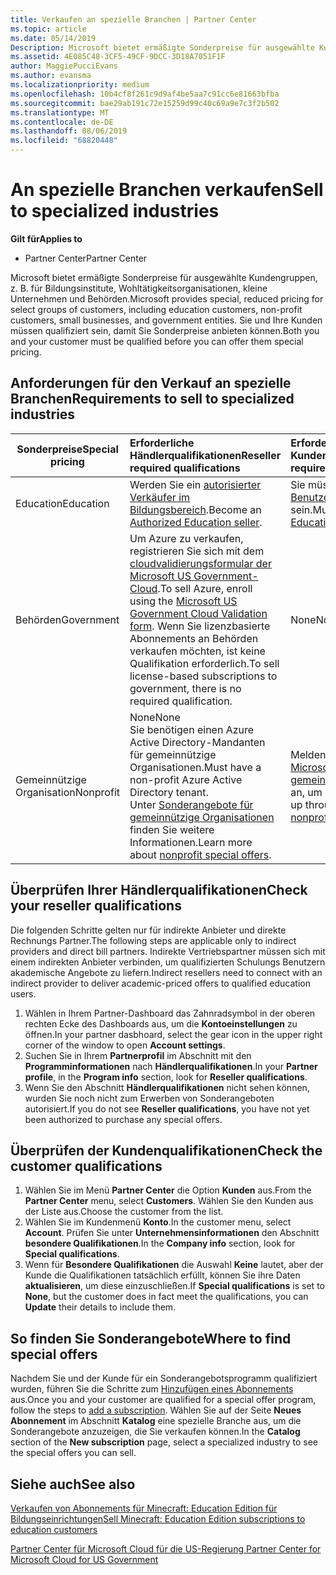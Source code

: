 ```yaml
---
title: Verkaufen an spezielle Branchen | Partner Center
ms.topic: article
ms.date: 05/14/2019
Description: Microsoft bietet ermäßigte Sonderpreise für ausgewählte Kundengruppen, z. B. für Bildungsinstitute, Wohltätigkeitsorganisationen, kleine Unternehmen und Behörden.
ms.assetid: 4E085C48-3CF5-49CF-9DCC-3D18A7051F1F
author: MaggiePucciEvans
ms.author: evansma
ms.localizationpriority: medium
ms.openlocfilehash: 10b4cf8f261c9d9af4be5aa7c91cc6e81663bfba
ms.sourcegitcommit: bae29ab191c72e15259d99c40c69a9e7c3f2b502
ms.translationtype: MT
ms.contentlocale: de-DE
ms.lasthandoff: 08/06/2019
ms.locfileid: "68820448"
---
```

# <a name="sell-to-specialized-industries"></a><span data-ttu-id="ebfd9-103">An spezielle Branchen verkaufen</span><span class="sxs-lookup"><span data-stu-id="ebfd9-103">Sell to specialized industries</span></span>

<span data-ttu-id="ebfd9-104">**Gilt für**</span><span class="sxs-lookup"><span data-stu-id="ebfd9-104">**Applies to**</span></span>

-  <span data-ttu-id="ebfd9-105">Partner Center</span><span class="sxs-lookup"><span data-stu-id="ebfd9-105">Partner Center</span></span>

<span data-ttu-id="ebfd9-106">Microsoft bietet ermäßigte Sonderpreise für ausgewählte Kundengruppen, z. B. für Bildungsinstitute, Wohltätigkeitsorganisationen, kleine Unternehmen und Behörden.</span><span class="sxs-lookup"><span data-stu-id="ebfd9-106">Microsoft provides special, reduced pricing for select groups of customers, including education customers, non-profit customers, small businesses, and government entities.</span></span> <span data-ttu-id="ebfd9-107">Sie und Ihre Kunden müssen qualifiziert sein, damit Sie Sonderpreise anbieten können.</span><span class="sxs-lookup"><span data-stu-id="ebfd9-107">Both you and your customer must be qualified before you can offer them special pricing.</span></span> 

## <a name="requirements-to-sell-to-specialized-industries"></a><span data-ttu-id="ebfd9-108">Anforderungen für den Verkauf an spezielle Branchen</span><span class="sxs-lookup"><span data-stu-id="ebfd9-108">Requirements to sell to specialized industries</span></span>

|<span data-ttu-id="ebfd9-109">**Sonderpreise**</span><span class="sxs-lookup"><span data-stu-id="ebfd9-109">**Special pricing**</span></span>   |<span data-ttu-id="ebfd9-110">**Erforderliche Händlerqualifikationen**</span><span class="sxs-lookup"><span data-stu-id="ebfd9-110">**Reseller required qualifications**</span></span>   |<span data-ttu-id="ebfd9-111">**Erforderliche Kundenqualifikationen**</span><span class="sxs-lookup"><span data-stu-id="ebfd9-111">**Customer required qualifications**</span></span>   |
|----------------------------|:---------------------------------|:------------------------------------------|
|<span data-ttu-id="ebfd9-112">Education</span><span class="sxs-lookup"><span data-stu-id="ebfd9-112">Education</span></span>   |<span data-ttu-id="ebfd9-113">Werden Sie ein [autorisierter Verkäufer im Bildungsbereich](https://www.mepn.com).</span><span class="sxs-lookup"><span data-stu-id="ebfd9-113">Become an [Authorized Education seller](https://www.mepn.com).</span></span>   | <span data-ttu-id="ebfd9-114">Sie müssen ein [qualifizierter Benutzer von Bildungsangeboten](https://www.microsoftvolumelicensing.com/DocumentSearch.aspx?Mode=3&DocumentTypeId=7) sein.</span><span class="sxs-lookup"><span data-stu-id="ebfd9-114">Must be a [Qualified Education User](https://www.microsoftvolumelicensing.com/DocumentSearch.aspx?Mode=3&DocumentTypeId=7).</span></span>   |
|<span data-ttu-id="ebfd9-115">Behörden</span><span class="sxs-lookup"><span data-stu-id="ebfd9-115">Government</span></span>   |<span data-ttu-id="ebfd9-116">Um Azure zu verkaufen, registrieren Sie sich mit dem [cloudvalidierungsformular der Microsoft US Government-Cloud](https://azuregov.microsoft.com/csp).</span><span class="sxs-lookup"><span data-stu-id="ebfd9-116">To sell Azure, enroll using the [Microsoft US Government Cloud Validation form](https://azuregov.microsoft.com/csp).</span></span> <span data-ttu-id="ebfd9-117">Wenn Sie lizenzbasierte Abonnements an Behörden verkaufen möchten, ist keine Qualifikation erforderlich.</span><span class="sxs-lookup"><span data-stu-id="ebfd9-117">To sell license-based subscriptions to government, there is no required qualification.</span></span>|   <span data-ttu-id="ebfd9-118">None</span><span class="sxs-lookup"><span data-stu-id="ebfd9-118">None</span></span>|
|<span data-ttu-id="ebfd9-119">Gemeinnützige Organisation</span><span class="sxs-lookup"><span data-stu-id="ebfd9-119">Nonprofit</span></span>  |<span data-ttu-id="ebfd9-120">None</span><span class="sxs-lookup"><span data-stu-id="ebfd9-120">None</span></span><br><span data-ttu-id="ebfd9-121">Sie benötigen einen Azure Active Directory-Mandanten für gemeinnützige Organisationen.</span><span class="sxs-lookup"><span data-stu-id="ebfd9-121">Must have a non-profit Azure Active Directory tenant.</span></span><br><span data-ttu-id="ebfd9-122">Unter [Sonderangebote für gemeinnützige Organisationen](https://assetsprod.microsoft.com/mpn/nonprofit-skus-in-csp-faq.pdf) finden Sie weitere Informationen.</span><span class="sxs-lookup"><span data-stu-id="ebfd9-122">Learn more about [nonprofit special offers](https://assetsprod.microsoft.com/mpn/nonprofit-skus-in-csp-faq.pdf).</span></span>   |<span data-ttu-id="ebfd9-123">Melden Sie sich über das [Microsoft-Programm für gemeinnützige Organisationen](https://nonprofit.microsoft.com/#/register) an, um sich zu qualifizieren.</span><span class="sxs-lookup"><span data-stu-id="ebfd9-123">Sign up through the [Microsoft nonprofit program](https://nonprofit.microsoft.com/#/register) to be eligible.</span></span>   |


## <a name="check-your-reseller-qualifications"></a><span data-ttu-id="ebfd9-124">Überprüfen Ihrer Händlerqualifikationen</span><span class="sxs-lookup"><span data-stu-id="ebfd9-124">Check your reseller qualifications</span></span>

<span data-ttu-id="ebfd9-125">Die folgenden Schritte gelten nur für indirekte Anbieter und direkte Rechnungs Partner.</span><span class="sxs-lookup"><span data-stu-id="ebfd9-125">The following steps are applicable only to indirect providers and direct bill partners.</span></span> <span data-ttu-id="ebfd9-126">Indirekte Vertriebspartner müssen sich mit einem indirekten Anbieter verbinden, um qualifizierten Schulungs Benutzern akademische Angebote zu liefern.</span><span class="sxs-lookup"><span data-stu-id="ebfd9-126">Indirect resellers need to connect with an indirect provider to deliver academic-priced offers to qualified education users.</span></span> 

1.  <span data-ttu-id="ebfd9-127">Wählen in Ihrem Partner-Dashboard das Zahnradsymbol in der oberen rechten Ecke des Dashboards aus, um die **Kontoeinstellungen** zu öffnen.</span><span class="sxs-lookup"><span data-stu-id="ebfd9-127">In your partner dasbhoard, select the gear icon in the upper right corner of the window to open **Account settings**.</span></span>
2.  <span data-ttu-id="ebfd9-128">Suchen Sie in Ihrem **Partnerprofil** im Abschnitt mit den **Programminformationen** nach **Händlerqualifikationen**.</span><span class="sxs-lookup"><span data-stu-id="ebfd9-128">In your **Partner profile**, in the **Program info** section, look for **Reseller qualifications**.</span></span>
3.  <span data-ttu-id="ebfd9-129">Wenn Sie den Abschnitt **Händlerqualifikationen** nicht sehen können, wurden Sie noch nicht zum Erwerben von Sonderangeboten autorisiert.</span><span class="sxs-lookup"><span data-stu-id="ebfd9-129">If you do not see **Reseller qualifications**, you have not yet been authorized to purchase any special offers.</span></span>

## <a name="check-the-customer-qualifications"></a><span data-ttu-id="ebfd9-130">Überprüfen der Kundenqualifikationen</span><span class="sxs-lookup"><span data-stu-id="ebfd9-130">Check the customer qualifications</span></span>

1.  <span data-ttu-id="ebfd9-131">Wählen Sie im Menü **Partner Center** die Option **Kunden** aus.</span><span class="sxs-lookup"><span data-stu-id="ebfd9-131">From the **Partner Center** menu, select **Customers**.</span></span> <span data-ttu-id="ebfd9-132">Wählen Sie den Kunden aus der Liste aus.</span><span class="sxs-lookup"><span data-stu-id="ebfd9-132">Choose the customer from the list.</span></span>
2.  <span data-ttu-id="ebfd9-133">Wählen Sie im Kundenmenü **Konto**.</span><span class="sxs-lookup"><span data-stu-id="ebfd9-133">In the customer menu, select **Account**.</span></span> <span data-ttu-id="ebfd9-134">Prüfen Sie unter **Unternehmensinformationen** den Abschnitt **besondere Qualifikationen**.</span><span class="sxs-lookup"><span data-stu-id="ebfd9-134">In the **Company info** section, look for **Special qualifications**.</span></span>
3.  <span data-ttu-id="ebfd9-135">Wenn für **Besondere Qualifikationen** die Auswahl **Keine** lautet, aber der Kunde die Qualifikationen tatsächlich erfüllt, können Sie ihre Daten **aktualisieren**, um diese einzuschließen.</span><span class="sxs-lookup"><span data-stu-id="ebfd9-135">If **Special qualifications** is set to **None**, but the customer does in fact meet the qualifications, you can **Update** their details to include them.</span></span>

## <a name="where-to-find-special-offers"></a><span data-ttu-id="ebfd9-136">So finden Sie Sonderangebote</span><span class="sxs-lookup"><span data-stu-id="ebfd9-136">Where to find special offers</span></span>

<span data-ttu-id="ebfd9-137">Nachdem Sie und der Kunde für ein Sonderangebotsprogramm qualifiziert wurden, führen Sie die Schritte zum [Hinzufügen eines Abonnements](create-a-new-subscription.md) aus.</span><span class="sxs-lookup"><span data-stu-id="ebfd9-137">Once you and your customer are qualified for a special offer program, follow the steps to [add a subscription](create-a-new-subscription.md).</span></span> <span data-ttu-id="ebfd9-138">Wählen Sie auf der Seite **Neues Abonnement** im Abschnitt **Katalog** eine spezielle Branche aus, um die Sonderangebote anzuzeigen, die Sie verkaufen können.</span><span class="sxs-lookup"><span data-stu-id="ebfd9-138">In the **Catalog** section of the **New subscription** page, select a specialized industry to see the special offers you can sell.</span></span>

## <a name="see-also"></a><span data-ttu-id="ebfd9-139">Siehe auch</span><span class="sxs-lookup"><span data-stu-id="ebfd9-139">See also</span></span>

[<span data-ttu-id="ebfd9-140">Verkaufen von Abonnements für Minecraft: Education Edition für Bildungseinrichtungen</span><span class="sxs-lookup"><span data-stu-id="ebfd9-140">Sell Minecraft: Education Edition subscriptions to education customers</span></span>](minecraft-subscriptions.md)

[<span data-ttu-id="ebfd9-141">Partner Center für Microsoft Cloud für die US-Regierung</span><span class="sxs-lookup"><span data-stu-id="ebfd9-141"> Partner Center for Microsoft Cloud for US Government</span></span>](partner-center-for-microsoft-us-govt-cloud.md)


 

 

 



